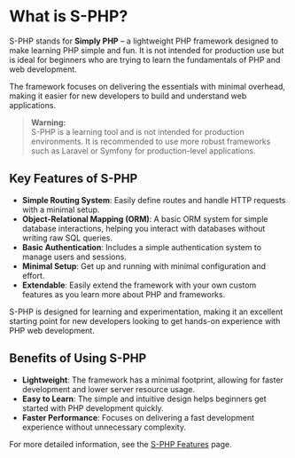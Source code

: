 # What is S-PHP?

S-PHP stands for **Simply PHP** – a lightweight PHP framework designed to make learning PHP simple and fun. It is not intended for production use but is ideal for beginners who are trying to learn the fundamentals of PHP and web development. 

The framework focuses on delivering the essentials with minimal overhead, making it easier for new developers to build and understand web applications.

> **Warning:**  
> S-PHP is a learning tool and is not intended for production environments. It is recommended to use more robust frameworks such as Laravel or Symfony for production-level applications.

## Key Features of S-PHP

- **Simple Routing System**: Easily define routes and handle HTTP requests with a minimal setup.
- **Object-Relational Mapping (ORM)**: A basic ORM system for simple database interactions, helping you interact with databases without writing raw SQL queries.
- **Basic Authentication**: Includes a simple authentication system to manage users and sessions.
- **Minimal Setup**: Get up and running with minimal configuration and effort.
- **Extendable**: Easily extend the framework with your own custom features as you learn more about PHP and frameworks.

S-PHP is designed for learning and experimentation, making it an excellent starting point for new developers looking to get hands-on experience with PHP web development.

## Benefits of Using S-PHP

- **Lightweight**: The framework has a minimal footprint, allowing for faster development and lower server resource usage.
- **Easy to Learn**: The simple and intuitive design helps beginners get started with PHP development quickly.
- **Faster Performance**: Focuses on delivering a fast development experience without unnecessary complexity.

For more detailed information, see the [S-PHP Features](./features.md) page.
